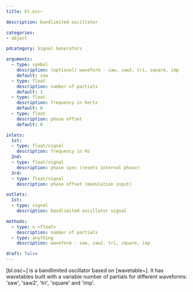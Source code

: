 ```yaml
---
title: bl.osc~

description: bandlimited oscillator

categories:
- object

pdcategory: Signal Generators

arguments:
  - type: symbol
    description: (optional) waveform - saw, saw2, tri, square, imp
    default: saw
  - type: float
    description: number of partials
    default: 1
  - type: float
    description: frequency in hertz
    default: 0
  - type: float
    description: phase offset
    default: 0

inlets:
  1st:
  - type: float/signal
    description: frequency in Hz
  2nd:
  - type: float/signal
    description: phase sync (resets internal phase)
  3rd:
  - type: float/signal
    description: phase offset (modulation input)

outlets:
  1st:
  - type: signal
    description: bandlimited oscillator signal

methods:
  - type: n <float>
    description: number of partials
  - type: anything
    description: waveform - saw, saw2, tri, square, imp

draft: false
---
```


[bl.osc~] is a bandlimited oscillator based on [wavetable~]. It has wavetables built with a variable number of partials for different waveforms: 'saw', 'saw2', 'tri', 'square' and 'imp'.
